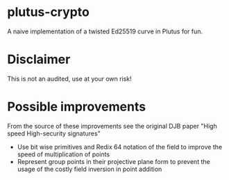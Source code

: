 # plutus-crypto
A naive implementation of a twisted Ed25519 curve in Plutus for fun.

# Disclaimer
This is not an audited, use at your own risk!

# Possible improvements
From the source of these improvements see the original DJB paper "High speed High-security signatures"

- Use bit wise primitives and Redix 64 notation of the field to improve the speed of multiplication of points
- Represent group points in their projective plane form to prevent the usage of the costly field inversion in point addition
